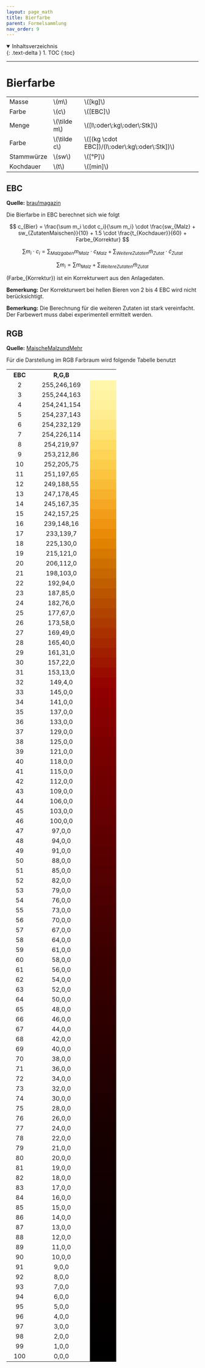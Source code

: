 ```yaml
---
layout: page_math
title: Bierfarbe
parent: Formelsammlung
nav_order: 9
---
```


<details open markdown="block">
  <summary>
    Inhaltsverzeichnis
  </summary>
  {: .text-delta }
1. TOC
{:toc}
</details>

---

# Bierfarbe
<table>
  <tr><td>Masse</td><td>\(m\)</td><td>\([kg]\)</td></tr>
  <tr><td>Farbe</td><td>\(c\)</td><td>\([EBC]\)</td></tr>
  <tr><td>Menge</td><td>\(\tilde m\)</td><td>\([l\:oder\:kg\:oder\:Stk]\)</td></tr>
  <tr><td>Farbe</td><td>\(\tilde c\)</td><td>\([(kg \cdot EBC])/(l\:oder\:kg\:oder\:Stk])\)</td></tr>
  <tr><td>Stammw&uuml;rze</td><td>\(sw\)</td><td>\([&deg;P]\)</td></tr>
  <tr><td>Kochdauer</td><td>\(t\)</td><td>\([min]\)</td></tr>
</table>

## EBC
**Quelle:** [brau!magazin](http://braumagazin.de/article/bierfarbe/)

Die Bierfarbe in EBC berechnet sich wie folgt

$$ c_{Bier} = \frac{\sum m_i \cdot c_i}{\sum m_i} \cdot \frac{sw_{Malz} + sw_{ZutatenMaischen}}{10} + 1.5 \cdot \frac{t_{Kochdauer}}{60} + Farbe_{Korrektur} $$

$$ \sum m_i \cdot c_i = \sum_{Malzgaben} m_{Malz} \cdot c_{Malz} + \sum_{WeitereZutaten} \tilde m_{Zutat} \cdot \tilde c_{Zutat} $$

$$ \sum m_i = \sum m_{Malz} + \sum_{WeitereZutaten} \tilde m_{Zutat} $$

\(Farbe_{Korrektur}\) ist ein Korrekturwert aus den Anlagedaten.

**Bemerkung:** Der Korrekturwert bei hellen Bieren von 2 bis 4 EBC wird nicht ber&uuml;cksichtigt.

**Bemerkung:** Die Berechnung f&uuml;r die weiteren Zutaten ist stark vereinfacht. Der Farbewert muss dabei experimentell ermittelt werden.

## RGB
**Quelle:** [MaischeMalzundMehr](http://www.maischemalzundmehr.de/index.php?inhaltmitte=toolsbierfarbe)

F&uuml;r die Darstellung im RGB Farbraum wird folgende Tabelle benutzt

<table style="border-spacing: 0px; text-align: center;">
  <tr><th style="width:40pt">EBC</th><th style="width:100pt">R,G,B</th><th style="width:40pt"></th></tr>
  <tr><td>2</td><td>255,246,169</td><td style="background-color:rgb(255,246,169)"></td></tr>
  <tr><td>3</td><td>255,244,163</td><td style="background-color:rgb(255,244,163)"></td></tr>
  <tr><td>4</td><td>254,241,154</td><td style="background-color:rgb(254,241,154)"></td></tr>
  <tr><td>5</td><td>254,237,143</td><td style="background-color:rgb(254,237,143)"></td></tr>
  <tr><td>6</td><td>254,232,129</td><td style="background-color:rgb(254,232,129)"></td></tr>
  <tr><td>7</td><td>254,226,114</td><td style="background-color:rgb(254,226,114)"></td></tr>
  <tr><td>8</td><td>254,219,97</td><td style="background-color:rgb(254,219,97)"></td></tr>
  <tr><td>9</td><td>253,212,86</td><td style="background-color:rgb(253,212,86)"></td></tr>
  <tr><td>10</td><td>252,205,75</td><td style="background-color:rgb(252,205,75)"></td></tr>
  <tr><td>11</td><td>251,197,65</td><td style="background-color:rgb(251,197,65)"></td></tr>
  <tr><td>12</td><td>249,188,55</td><td style="background-color:rgb(249,188,55)"></td></tr>
  <tr><td>13</td><td>247,178,45</td><td style="background-color:rgb(247,178,45)"></td></tr>
  <tr><td>14</td><td>245,167,35</td><td style="background-color:rgb(245,167,35)"></td></tr>
  <tr><td>15</td><td>242,157,25</td><td style="background-color:rgb(242,157,25)"></td></tr>
  <tr><td>16</td><td>239,148,16</td><td style="background-color:rgb(239,148,16)"></td></tr>
  <tr><td>17</td><td>233,139,7</td><td style="background-color:rgb(233,139,7)"></td></tr>
  <tr><td>18</td><td>225,130,0</td><td style="background-color:rgb(225,130,0)"></td></tr>
  <tr><td>19</td><td>215,121,0</td><td style="background-color:rgb(215,121,0)"></td></tr>
  <tr><td>20</td><td>206,112,0</td><td style="background-color:rgb(206,112,0)"></td></tr>
  <tr><td>21</td><td>198,103,0</td><td style="background-color:rgb(198,103,0)"></td></tr>
  <tr><td>22</td><td>192,94,0</td><td style="background-color:rgb(192,94,0)"></td></tr>
  <tr><td>23</td><td>187,85,0</td><td style="background-color:rgb(187,85,0)"></td></tr>
  <tr><td>24</td><td>182,76,0</td><td style="background-color:rgb(182,76,0)"></td></tr>
  <tr><td>25</td><td>177,67,0</td><td style="background-color:rgb(177,67,0)"></td></tr>
  <tr><td>26</td><td>173,58,0</td><td style="background-color:rgb(173,58,0)"></td></tr>
  <tr><td>27</td><td>169,49,0</td><td style="background-color:rgb(169,49,0)"></td></tr>
  <tr><td>28</td><td>165,40,0</td><td style="background-color:rgb(165,40,0)"></td></tr>
  <tr><td>29</td><td>161,31,0</td><td style="background-color:rgb(161,31,0)"></td></tr>
  <tr><td>30</td><td>157,22,0</td><td style="background-color:rgb(157,22,0)"></td></tr>
  <tr><td>31</td><td>153,13,0</td><td style="background-color:rgb(153,13,0)"></td></tr>
  <tr><td>32</td><td>149,4,0</td><td style="background-color:rgb(149,4,0)"></td></tr>
  <tr><td>33</td><td>145,0,0</td><td style="background-color:rgb(145,0,0)"></td></tr>
  <tr><td>34</td><td>141,0,0</td><td style="background-color:rgb(141,0,0)"></td></tr>
  <tr><td>35</td><td>137,0,0</td><td style="background-color:rgb(137,0,0)"></td></tr>
  <tr><td>36</td><td>133,0,0</td><td style="background-color:rgb(133,0,0)"></td></tr>
  <tr><td>37</td><td>129,0,0</td><td style="background-color:rgb(129,0,0)"></td></tr>
  <tr><td>38</td><td>125,0,0</td><td style="background-color:rgb(125,0,0)"></td></tr>
  <tr><td>39</td><td>121,0,0</td><td style="background-color:rgb(121,0,0)"></td></tr>
  <tr><td>40</td><td>118,0,0</td><td style="background-color:rgb(118,0,0)"></td></tr>
  <tr><td>41</td><td>115,0,0</td><td style="background-color:rgb(115,0,0)"></td></tr>
  <tr><td>42</td><td>112,0,0</td><td style="background-color:rgb(112,0,0)"></td></tr>
  <tr><td>43</td><td>109,0,0</td><td style="background-color:rgb(109,0,0)"></td></tr>
  <tr><td>44</td><td>106,0,0</td><td style="background-color:rgb(106,0,0)"></td></tr>
  <tr><td>45</td><td>103,0,0</td><td style="background-color:rgb(103,0,0)"></td></tr>
  <tr><td>46</td><td>100,0,0</td><td style="background-color:rgb(100,0,0)"></td></tr>
  <tr><td>47</td><td>97,0,0</td><td style="background-color:rgb(97,0,0)"></td></tr>
  <tr><td>48</td><td>94,0,0</td><td style="background-color:rgb(94,0,0)"></td></tr>
  <tr><td>49</td><td>91,0,0</td><td style="background-color:rgb(91,0,0)"></td></tr>
  <tr><td>50</td><td>88,0,0</td><td style="background-color:rgb(88,0,0)"></td></tr>
  <tr><td>51</td><td>85,0,0</td><td style="background-color:rgb(85,0,0)"></td></tr>
  <tr><td>52</td><td>82,0,0</td><td style="background-color:rgb(82,0,0)"></td></tr>
  <tr><td>53</td><td>79,0,0</td><td style="background-color:rgb(79,0,0)"></td></tr>
  <tr><td>54</td><td>76,0,0</td><td style="background-color:rgb(76,0,0)"></td></tr>
  <tr><td>55</td><td>73,0,0</td><td style="background-color:rgb(73,0,0)"></td></tr>
  <tr><td>56</td><td>70,0,0</td><td style="background-color:rgb(70,0,0)"></td></tr>
  <tr><td>57</td><td>67,0,0</td><td style="background-color:rgb(67,0,0)"></td></tr>
  <tr><td>58</td><td>64,0,0</td><td style="background-color:rgb(64,0,0)"></td></tr>
  <tr><td>59</td><td>61,0,0</td><td style="background-color:rgb(61,0,0)"></td></tr>
  <tr><td>60</td><td>58,0,0</td><td style="background-color:rgb(58,0,0)"></td></tr>
  <tr><td>61</td><td>56,0,0</td><td style="background-color:rgb(56,0,0)"></td></tr>
  <tr><td>62</td><td>54,0,0</td><td style="background-color:rgb(54,0,0)"></td></tr>
  <tr><td>63</td><td>52,0,0</td><td style="background-color:rgb(52,0,0)"></td></tr>
  <tr><td>64</td><td>50,0,0</td><td style="background-color:rgb(50,0,0)"></td></tr>
  <tr><td>65</td><td>48,0,0</td><td style="background-color:rgb(48,0,0)"></td></tr>
  <tr><td>66</td><td>46,0,0</td><td style="background-color:rgb(46,0,0)"></td></tr>
  <tr><td>67</td><td>44,0,0</td><td style="background-color:rgb(44,0,0)"></td></tr>
  <tr><td>68</td><td>42,0,0</td><td style="background-color:rgb(42,0,0)"></td></tr>
  <tr><td>69</td><td>40,0,0</td><td style="background-color:rgb(40,0,0)"></td></tr>
  <tr><td>70</td><td>38,0,0</td><td style="background-color:rgb(38,0,0)"></td></tr>
  <tr><td>71</td><td>36,0,0</td><td style="background-color:rgb(36,0,0)"></td></tr>
  <tr><td>72</td><td>34,0,0</td><td style="background-color:rgb(34,0,0)"></td></tr>
  <tr><td>73</td><td>32,0,0</td><td style="background-color:rgb(32,0,0)"></td></tr>
  <tr><td>74</td><td>30,0,0</td><td style="background-color:rgb(30,0,0)"></td></tr>
  <tr><td>75</td><td>28,0,0</td><td style="background-color:rgb(28,0,0)"></td></tr>
  <tr><td>76</td><td>26,0,0</td><td style="background-color:rgb(26,0,0)"></td></tr>
  <tr><td>77</td><td>24,0,0</td><td style="background-color:rgb(24,0,0)"></td></tr>
  <tr><td>78</td><td>22,0,0</td><td style="background-color:rgb(22,0,0)"></td></tr>
  <tr><td>79</td><td>21,0,0</td><td style="background-color:rgb(21,0,0)"></td></tr>
  <tr><td>80</td><td>20,0,0</td><td style="background-color:rgb(20,0,0)"></td></tr>
  <tr><td>81</td><td>19,0,0</td><td style="background-color:rgb(19,0,0)"></td></tr>
  <tr><td>82</td><td>18,0,0</td><td style="background-color:rgb(18,0,0)"></td></tr>
  <tr><td>83</td><td>17,0,0</td><td style="background-color:rgb(17,0,0)"></td></tr>
  <tr><td>84</td><td>16,0,0</td><td style="background-color:rgb(16,0,0)"></td></tr>
  <tr><td>85</td><td>15,0,0</td><td style="background-color:rgb(15,0,0)"></td></tr>
  <tr><td>86</td><td>14,0,0</td><td style="background-color:rgb(14,0,0)"></td></tr>
  <tr><td>87</td><td>13,0,0</td><td style="background-color:rgb(13,0,0)"></td></tr>
  <tr><td>88</td><td>12,0,0</td><td style="background-color:rgb(12,0,0)"></td></tr>
  <tr><td>89</td><td>11,0,0</td><td style="background-color:rgb(11,0,0)"></td></tr>
  <tr><td>90</td><td>10,0,0</td><td style="background-color:rgb(10,0,0)"></td></tr>
  <tr><td>91</td><td>9,0,0</td><td style="background-color:rgb(9,0,0)"></td></tr>
  <tr><td>92</td><td>8,0,0</td><td style="background-color:rgb(8,0,0)"></td></tr>
  <tr><td>93</td><td>7,0,0</td><td style="background-color:rgb(7,0,0)"></td></tr>
  <tr><td>94</td><td>6,0,0</td><td style="background-color:rgb(6,0,0)"></td></tr>
  <tr><td>95</td><td>5,0,0</td><td style="background-color:rgb(5,0,0)"></td></tr>
  <tr><td>96</td><td>4,0,0</td><td style="background-color:rgb(4,0,0)"></td></tr>
  <tr><td>97</td><td>3,0,0</td><td style="background-color:rgb(3,0,0)"></td></tr>
  <tr><td>98</td><td>2,0,0</td><td style="background-color:rgb(2,0,0)"></td></tr>
  <tr><td>99</td><td>1,0,0</td><td style="background-color:rgb(1,0,0)"></td></tr>
  <tr><td>100</td><td>0,0,0</td><td style="background-color:rgb(0,0,0)"></td></tr>
</table>
